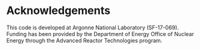 # Acknowledgements

This code is developed at Argonne National Laboratory (SF-17-069).
Funding has been provided by the Department of Energy Office of Nuclear Energy
through the Advanced Reactor Technologies program. 
